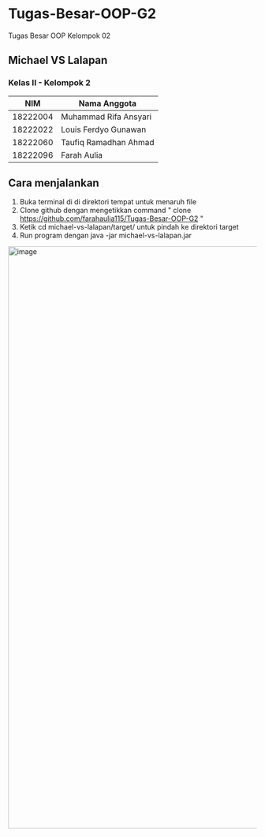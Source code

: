 # Tugas-Besar-OOP-G2
Tugas Besar OOP Kelompok 02
## Michael VS Lalapan
### Kelas II - Kelompok 2
| NIM | Nama Anggota |
| --- | --- |
| 18222004 | Muhammad Rifa Ansyari |
| 18222022 | Louis Ferdyo Gunawan |
| 18222060 | Taufiq Ramadhan Ahmad |
| 18222096 | Farah Aulia |

## Cara menjalankan
1. Buka terminal di di direktori tempat untuk menaruh file
2. Clone github dengan mengetikkan command " clone https://github.com/farahaulia115/Tugas-Besar-OOP-G2 "
3. Ketik cd michael-vs-lalapan/target/ untuk pindah ke direktori target
4. Run program dengan java -jar michael-vs-lalapan.jar
<img width="1181" alt="image" src="https://github.com/farahaulia115/Tugas-Besar-OOP-G2/assets/162091491/58d1a331-cac3-4e03-a7a2-921fd826ac80">

